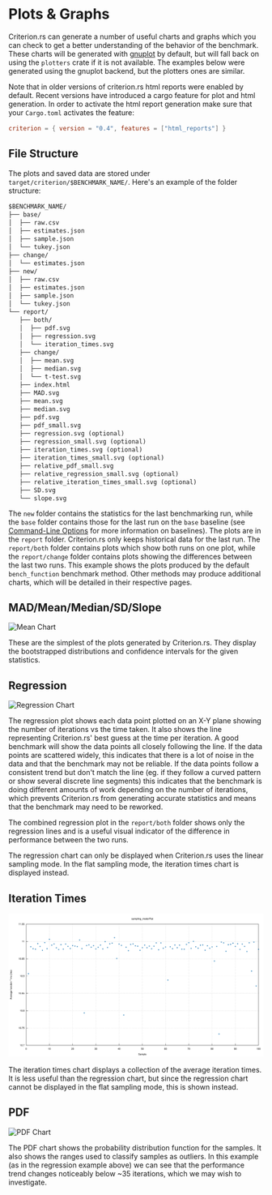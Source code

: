 # Plots & Graphs

Criterion.rs can generate a number of useful charts and graphs which you can check to get a better
understanding of the behavior of the benchmark. These charts will be generated with
[gnuplot](http://www.gnuplot.info/) by default, but will fall back on using the `plotters` crate if
it is not available. The examples below were generated using the gnuplot backend, but the plotters
ones are similar.

Note that in older versions of criterion.rs html reports were enabled by default. Recent versions
have introduced a cargo feature for plot and html generation. In order to activate the html report
generation make sure that your `Cargo.toml` activates the feature:

```toml
criterion = { version = "0.4", features = ["html_reports"] }
```

## File Structure

The plots and saved data are stored under `target/criterion/$BENCHMARK_NAME/`. Here's an example of
the folder structure:

```
$BENCHMARK_NAME/
├── base/
│  ├── raw.csv
│  ├── estimates.json
│  ├── sample.json
│  └── tukey.json
├── change/
│  └── estimates.json
├── new/
│  ├── raw.csv
│  ├── estimates.json
│  ├── sample.json
│  └── tukey.json
└── report/
   ├── both/
   │  ├── pdf.svg
   │  ├── regression.svg
   │  └── iteration_times.svg
   ├── change/
   │  ├── mean.svg
   │  ├── median.svg
   │  └── t-test.svg
   ├── index.html
   ├── MAD.svg
   ├── mean.svg
   ├── median.svg
   ├── pdf.svg
   ├── pdf_small.svg
   ├── regression.svg (optional)
   ├── regression_small.svg (optional)
   ├── iteration_times.svg (optional)
   ├── iteration_times_small.svg (optional)
   ├── relative_pdf_small.svg
   ├── relative_regression_small.svg (optional)
   ├── relative_iteration_times_small.svg (optional)
   ├── SD.svg
   └── slope.svg
```

The `new` folder contains the statistics for the last benchmarking run, while the `base` folder
contains those for the last run on the `base` baseline (see [Command-Line
Options](./command_line_options.md#baselines) for more information on baselines). The plots are in
the `report` folder. Criterion.rs only keeps historical data for the last run. The `report/both`
folder contains plots which show both runs on one plot, while the `report/change` folder contains
plots showing the differences between the last two runs. This example shows the plots produced by
the default `bench_function` benchmark method. Other methods may produce additional charts, which
will be detailed in their respective pages.

## MAD/Mean/Median/SD/Slope

![Mean Chart](./mean.svg)

These are the simplest of the plots generated by Criterion.rs. They display the bootstrapped
distributions and confidence intervals for the given statistics.

## Regression

![Regression Chart](./regression.svg)

The regression plot shows each data point plotted on an X-Y plane showing the number of iterations
vs the time taken. It also shows the line representing Criterion.rs' best guess at the time per
iteration. A good benchmark will show the data points all closely following the line. If the data
points are scattered widely, this indicates that there is a lot of noise in the data and that the
benchmark may not be reliable. If the data points follow a consistent trend but don't match the
line (eg. if they follow a curved pattern or show several discrete line segments) this indicates
that the benchmark is doing different amounts of work depending on the number of iterations, which
prevents Criterion.rs from generating accurate statistics and means that the benchmark may need to
be reworked.

The combined regression plot in the `report/both` folder shows only the regression lines and is a
useful visual indicator of the difference in performance between the two runs.

The regression chart can only be displayed when Criterion.rs uses the linear sampling mode.
In the flat sampling mode, the iteration times chart is displayed instead.

## Iteration Times

![Iteration Times Chart](./iteration_times.svg)

The iteration times chart displays a collection of the average iteration times. It is less useful
than the regression chart, but since the regression chart cannot be displayed in the flat sampling
mode, this is shown instead.

## PDF

![PDF Chart](./pdf.svg)

The PDF chart shows the probability distribution function for the samples. It also shows the ranges
used to classify samples as outliers. In this example (as in the regression example above) we can
see that the performance trend changes noticeably below ~35 iterations, which we may wish to
investigate.
